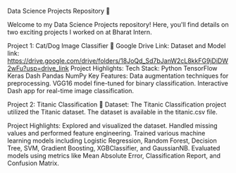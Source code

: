 Data Science Projects Repository 🚀

Welcome to my Data Science Projects repository! Here, you'll find details on two exciting projects I worked on at Bharat Intern.

Project 1: Cat/Dog Image Classifier 🐾
Google Drive Link:
Dataset and Model link: https://drive.google.com/drive/folders/18JoQd_Sd7bJanW2cL8kkFG9jDiDW2wFu?usp=drive_link
Project Highlights:
Tech Stack:
Python
TensorFlow
Keras
Dash
Pandas
NumPy
Key Features:
Data augmentation techniques for preprocessing.
VGG16 model fine-tuned for binary classification.
Interactive Dash app for real-time image classification.

Project 2: Titanic Classification 🚢
Dataset:
The Titanic Classification project utilized the Titanic dataset. The dataset is available in the titanic.csv file.

Project Highlights:
Explored and visualized the dataset.
Handled missing values and performed feature engineering.
Trained various machine learning models including Logistic Regression, Random Forest, Decision Tree, SVM, Gradient Boosting, XGBClassifier, and GaussianNB.
Evaluated models using metrics like Mean Absolute Error, Classification Report, and Confusion Matrix.
